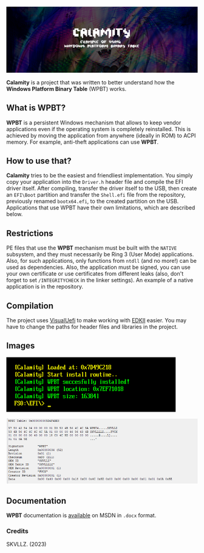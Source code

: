 ![header](Images/header.png)

**Calamity** is a project that was written to better understand how the **Windows Platform Binary Table** (WPBT) works.

## What is WPBT?
**WPBT** is a persistent Windows mechanism that allows to keep vendor applications even if the operating system is completely reinstalled. This is achieved by moving the application from anywhere (ideally in ROM) to ACPI memory. For example, anti-theft applications can use **WPBT**.

## How to use that?
**Calamity** tries to be the easiest and friendliest implementation. You simply copy your application into the `Driver.h` header file and compile the EFI driver itself. After compiling, transfer the driver itself to the USB, then create an `EFI\Boot` partition and transfer the `Shell.efi` file from the repository, previously renamed `bootx64.efi`, to the created partition on the USB. Applications that use WPBT have their own limitations, which are described below.

## Restrictions
PE files that use the **WPBT** mechanism must be built with the `NATIVE` subsystem, and they must necessarily be Ring 3 (User Mode) applications. Also, for such applications, only functions from `ntdll` (and no more!) can be used as dependencies. Also, the application must be signed, you can use your own certificate or use certificates from different leaks (also, don't forget to set `/INTEGRITYCHECK` in the linker settings). An example of a native application is in the repository.

## Compilation
The project uses [VisualUefi](https://github.com/ionescu007/VisualUefi) to make working with [EDKII](https://github.com/tianocore/edk2) easier. You may have to change the paths for header files and libraries in the project.

## Images

![WPBT](Images/wpbt.png)

![ACPI](Images/acpi_table.png)

## Documentation
**WPBT** documentation is [available](https://download.microsoft.com/download/8/a/2/8a2fb72d-9b96-4e2d-a559-4a27cf905a80/windows-platform-binary-table.docx) on MSDN in `.docx` format.

### Credits
SKVLLZ. (2023)
